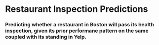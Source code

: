 # Restaurant Inspection Predictions

### Predicting whether a restaurant in Boston will pass its health inspection, given its prior performane pattern on the same coupled with its standing in Yelp.
